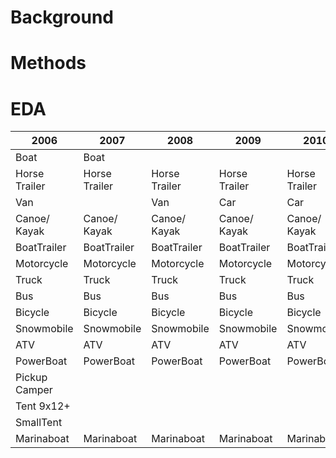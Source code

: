 # Background

# Methods

# EDA
|      2006     |      2007     |      2008     |      2009     |      2010     |      2011     |      2012     |      2013     |      2014     |      2015     |      2016     |      2017     |      2018     |
| ------------- | ------------- | ------------- | ------------- | ------------- | ------------- | ------------- | ------------- | ------------- | ------------- | ------------- | ------------- | ------------- |
| Boat          | Boat          |               |               |               | Boat          |               | Boat          |               |               |               |               |               |
| Horse Trailer | Horse Trailer | Horse Trailer | Horse Trailer | Horse Trailer | Horse Trailer | Horse Trailer | Horse Trailer | Horse Trailer | Horse Trailer | Horse Trailer | Horse Trailer | Horse Trailer |
| Van           |               | Van           | Car           | Car           | Van           | Van           | Car           | Car           | Car           | Car           |               |               |
| Canoe/ Kayak  | Canoe/ Kayak  | Canoe/ Kayak  | Canoe/ Kayak  | Canoe/ Kayak  | Canoe/ Kayak  | Canoe/ Kayak  | Canoe/ Kayak  | Canoe/ Kayak  | Canoe/ Kayak  | Canoe/ Kayak  | Canoe/ Kayak  |               |
| BoatTrailer   | BoatTrailer   | BoatTrailer   | BoatTrailer   | BoatTrailer   | BoatTrailer   | BoatTrailer   | BoatTrailer   | BoatTrailer   | BoatTrailer   | BoatTrailer   | BoatTrailer   |               |
| Motorcycle    | Motorcycle    | Motorcycle    | Motorcycle    | Motorcycle    | Motorcycle    | Motorcycle    | Motorcycle    | Motorcycle    | Motorcycle    | Motorcycle    | Motorcycle    | Motorcycle    |
| Truck         | Truck         | Truck         | Truck         | Truck         | Truck         | Truck         | Truck         | Truck         | Truck         | Truck         | Truck         | Truck         |
| Bus           | Bus           | Bus           | Bus           | Bus           | Bus           | Bus           | Bus           | Bus           | Bus           | Bus           | Bus           | Bus           |
| Bicycle       | Bicycle       | Bicycle       | Bicycle       | Bicycle       | Bicycle       | Bicycle       | Bicycle       | Bicycle       | Bicycle       | Bicycle       | Bicycle       | Bicycle       |
| Snowmobile    | Snowmobile    | Snowmobile    | Snowmobile    | Snowmobile    | Snowmobile    | Snowmobile    | Snowmobile    | Snowmobile    | Snowmobile    | Snowmobile    | Snowmobile    | Snowmobile    |
| ATV           | ATV           | ATV           | ATV           | ATV           | ATV           | ATV           | ATV           | ATV           | ATV           | ATV           | ATV           | ATV           |
| PowerBoat     | PowerBoat     | PowerBoat     | PowerBoat     | PowerBoat     | PowerBoat     | PowerBoat     | PowerBoat     | PowerBoat     | PowerBoat     | PowerBoat     | PowerBoat     |               |
| Pickup Camper |               |               |               |               | Pickup Camper | Pickup Camper |               |               |               |               |               |               |
| Tent 9x12+    |               |               |               |               | Tent 9x12+    | Tent 9x12+    |               |                |              |               |               |               |
| SmallTent     |               |               |               |               | SmallTent     | SmallTent     |               |               |               |               |               |               |
| Marinaboat    | Marinaboat    | Marinaboat    | Marinaboat    | Marinaboat    | Marinaboat    | Marinaboat    | Marinaboat    | Marinaboat    | Marinaboat    | Marinaboat    | Marinaboat    | (one?)        |

